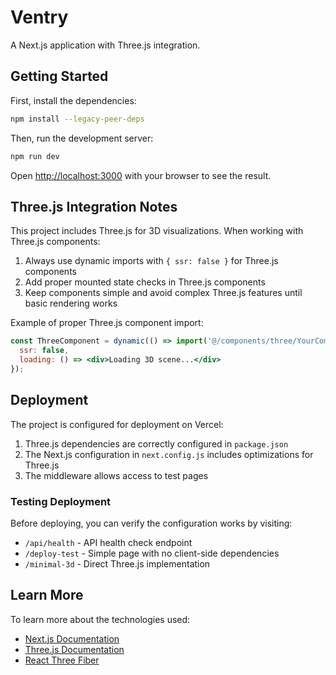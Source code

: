 # Ventry

A Next.js application with Three.js integration.

## Getting Started

First, install the dependencies:

```bash
npm install --legacy-peer-deps
```

Then, run the development server:

```bash
npm run dev
```

Open [http://localhost:3000](http://localhost:3000) with your browser to see the result.

## Three.js Integration Notes

This project includes Three.js for 3D visualizations. When working with Three.js components:

1. Always use dynamic imports with `{ ssr: false }` for Three.js components
2. Add proper mounted state checks in Three.js components
3. Keep components simple and avoid complex Three.js features until basic rendering works

Example of proper Three.js component import:

```jsx
const ThreeComponent = dynamic(() => import('@/components/three/YourComponent'), {
  ssr: false,
  loading: () => <div>Loading 3D scene...</div>
});
```

## Deployment

The project is configured for deployment on Vercel:

1. Three.js dependencies are correctly configured in `package.json`
2. The Next.js configuration in `next.config.js` includes optimizations for Three.js
3. The middleware allows access to test pages

### Testing Deployment

Before deploying, you can verify the configuration works by visiting:

- `/api/health` - API health check endpoint
- `/deploy-test` - Simple page with no client-side dependencies
- `/minimal-3d` - Direct Three.js implementation

## Learn More

To learn more about the technologies used:

- [Next.js Documentation](https://nextjs.org/docs)
- [Three.js Documentation](https://threejs.org/docs/)
- [React Three Fiber](https://docs.pmnd.rs/react-three-fiber/)
